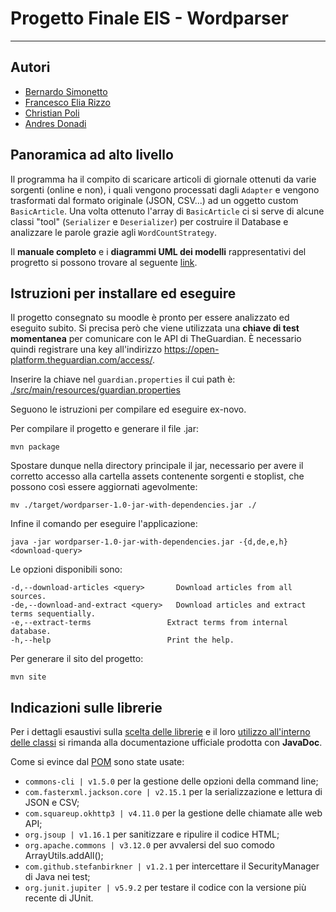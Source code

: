 # Progetto Finale EIS - Wordparser

---

## Autori

- [Bernardo Simonetto](mailto:bernardo.simonetto@studenti.unipd.it)
- [Francesco Elia Rizzo](mailto:francescoelia.rizzo@studenti.unipd.it)
- [Christian Poli](mailto:christian.poli.1@studenti.unipd.it)
- [Andres Donadi](mailto:andres.donadi@studenti.unipd.it)

## Panoramica ad alto livello

Il programma ha il compito di scaricare articoli di giornale ottenuti da varie sorgenti (online e non), i quali 
vengono processati dagli ```Adapter``` e vengono trasformati dal formato originale (JSON, CSV...) ad un oggetto custom ```BasicArticle```.
Una volta ottenuto l'array di ```BasicArticle``` ci si serve di alcune classi "tool" (```Serializer``` e ```Deserializer```) 
per costruire il Database e analizzare le parole grazie agli ```WordCountStrategy```.

Il **manuale completo** e i **diagrammi UML dei modelli** rappresentativi del progretto si possono trovare al seguente [link](./docs).

## Istruzioni per installare ed eseguire

Il progetto consegnato su moodle è pronto per essere analizzato ed eseguito subito.
Si precisa però che viene utilizzata una **chiave di test momentanea** per comunicare con le API di TheGuardian.
È necessario quindi registrare una key all'indirizzo https://open-platform.theguardian.com/access/.

Inserire la chiave nel ```guardian.properties``` il cui path è:
[./src/main/resources/guardian.properties](./src/main/resources/guardian.properties)

Seguono le istruzioni per compilare ed eseguire ex-novo.

Per compilare il progetto e generare il file .jar:

```
mvn package
```

Spostare dunque nella directory principale il jar, necessario per avere il corretto accesso alla cartella assets
contenente sorgenti e stoplist, che possono così essere aggiornati agevolmente:

```
mv ./target/wordparser-1.0-jar-with-dependencies.jar ./
```

Infine il comando per eseguire l'applicazione:

```
java -jar wordparser-1.0-jar-with-dependencies.jar -{d,de,e,h} <download-query>
```

Le opzioni disponibili sono:

```
-d,--download-articles <query>       Download articles from all sources.
-de,--download-and-extract <query>   Download articles and extract terms sequentially.
-e,--extract-terms                 Extract terms from internal database.
-h,--help                          Print the help.
```

Per generare il sito del progetto:

```
mvn site
```

## Indicazioni sulle librerie

Per i dettagli esaustivi sulla [scelta delle librerie](./site/dependencies.html) e il loro [utilizzo all'interno
delle classi](./site/apidocs/index.html) si rimanda alla documentazione ufficiale prodotta con **JavaDoc**.

Come si evince dal [POM](./pom.xml) sono state usate:

- ```commons-cli | v1.5.0``` per la gestione delle opzioni della command line;
- ```com.fasterxml.jackson.core | v2.15.1``` per la serializzazione e lettura di JSON e CSV;
- ```com.squareup.okhttp3 | v4.11.0``` per la gestione delle chiamate alle web API;
- ```org.jsoup | v1.16.1``` per sanitizzare e ripulire il codice HTML;
- ```org.apache.commons | v3.12.0``` per avvalersi del suo comodo ArrayUtils.addAll();
- ```com.github.stefanbirkner | v1.2.1``` per intercettare il SecurityManager di Java nei test;
- ```org.junit.jupiter | v5.9.2``` per testare il codice con la versione più recente di JUnit.